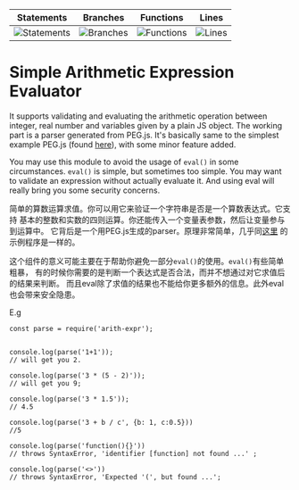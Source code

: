 | Statements | Branches | Functions | Lines |
| -----------|----------|-----------|-------|
| ![Statements](https://img.shields.io/badge/Coverage-65.18%25-red.svg "Make me better!") | ![Branches](https://img.shields.io/badge/Coverage-53.59%25-red.svg "Make me better!") | ![Functions](https://img.shields.io/badge/Coverage-61.4%25-red.svg "Make me better!") | ![Lines](https://img.shields.io/badge/Coverage-66.67%25-red.svg "Make me better!") |

Simple Arithmetic Expression Evaluator
================

It supports validating and evaluating the arithmetic operation between
integer, real number and variables given by a plain JS object. The working
part is a parser generated from PEG.js. It's basically same to the simplest
example PEG.js (found [here](https://pegjs.org/online)), with some minor
feature added.

You may use this module to avoid the usage of `eval()` in some circumstances.
`eval()` is simple, but sometimes too simple. You may want to validate an
expression without actually evaluate it. And using eval will really bring
you some security concerns.

简单的算数运算求值。你可以用它来验证一个字符串是否是一个算数表达式。它支持
基本的整数和实数的四则运算。你还能传入一个变量表参数，然后让变量参与到运算中。
它背后是一个用PEG.js生成的parser。原理非常简单，几乎同[这里](https://pegjs.org/online)
的示例程序是一样的。

这个组件的意义可能主要在于帮助你避免一部分`eval()`的使用。`eval()`有些简单粗暴，
有的时候你需要的是判断一个表达式是否合法，而并不想通过对它求值后的结果来判断。
而且eval除了求值的结果也不能给你更多额外的信息。此外eval也会带来安全隐患。

E.g
```
const parse = require('arith-expr');


console.log(parse('1+1'));
// will get you 2.

console.log(parse('3 * (5 - 2)'));
// will get you 9;

console.log(parse('3 * 1.5'));
// 4.5

console.log(parse('3 + b / c', {b: 1, c:0.5}))
//5

console.log(parse('function(){}'))
// throws SyntaxError, 'identifier [function] not found ...' ;

console.log(parse('<>'))
// throws SyntaxError, 'Expected '(', but found ...';
```

